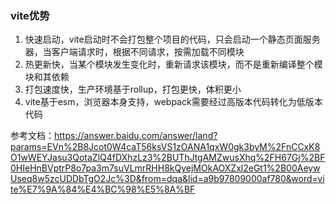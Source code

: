 ### vite优势

1. 快速启动，vite启动时不会打包整个项目的代码，只会启动一个静态页面服务器，当客户端请求时，根据不同请求，按需加载不同模块
2. 热更新快，当某个模块发生变化时，重新请求该模块，而不是重新编译整个模块和其依赖
3. 打包速度快，生产环境基于rollup，打包更快，体积更小
4. vite基于esm，浏览器本身支持，webpack需要经过高版本代码转化为低版本代码

参考文档：https://answer.baidu.com/answer/land?params=EVn%2B8Jcot0W4caT56ksVS1zOANA1qxW0gk3byM%2FnCCxK8O1wWEYJasu3QotaZlQ4fDXhzLz3%2BUThJtgAMZwusXhq%2FH67Gj%2BF0HIeHnBVptrP8o7pa3m7suVLmrRHH8kQyejMOkAOXZxl2eGt1%2B00AeywUseq8w5zcUDDbTgO2Jc%3D&from=dqa&lid=a9b97809000af780&word=vite%E7%9A%84%E4%BC%98%E5%8A%BF